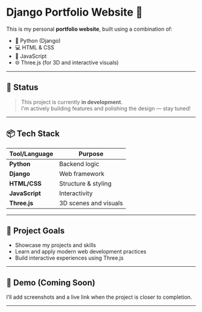 # Django Portfolio Website 🧪

This is my personal **portfolio website**, built using a combination of:

- 🐍 Python (Django)
- 💻 HTML & CSS
- 🧠 JavaScript
- 🌐 Three.js (for 3D and interactive visuals)

---

## 🚧 Status

> This project is currently **in development**.  
> I'm actively building features and polishing the design — stay tuned!

---

## 📦 Tech Stack

| Tool/Language | Purpose |
|---------------|---------|
| **Python** | Backend logic |
| **Django** | Web framework |
| **HTML/CSS** | Structure & styling |
| **JavaScript** | Interactivity |
| **Three.js** | 3D scenes and visuals |

---

## 📁 Project Goals

- Showcase my projects and skills
- Learn and apply modern web development practices
- Build interactive experiences using Three.js

---

## 📸 Demo (Coming Soon)

I’ll add screenshots and a live link when the project is closer to completion.

---
